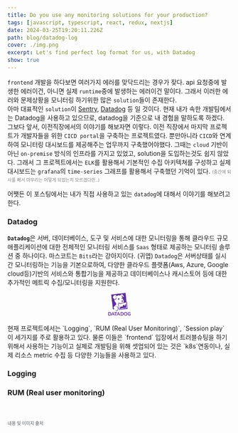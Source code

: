 ```yaml
---
title: Do you use any monitoring solutions for your production?
tags: [javascript, typescript, react, redux, nextjs]
date: 2024-03-25T19:20:11.226Z
path: blog/datadog-log
cover: ./img.png
excerpt: Let's find perfect log format for us, with Datadog
show: true
---
```


`frontend` 개발을 하다보면 여러가지 에러를 맞닥드리는 경우가 잦다. api 요청중에 발생한 에러이건, 아니면 실제 `runtime`중에 발생하는 에러이건 말이다. 그래서 이러한 에러와 문제상황을 모니터링 하기위한 많은 `solution`들이 존재한다.  
아마 대표적인 `solution`이 <a href='https://sentry.io/welcome/' target="_blank" rel="noopener noreferrer">Sentry</a>, <a href='https://www.datadoghq.com' target="_blank" rel="noopener noreferrer">Datadog</a> 등 일 것이다. 현재 내가 속한 개발팀에서는 Datadog을 사용하고 있으므로, datadog을 기준으로 내 경험을 말하도록 하겠다.
그보다 앞서, 이전직장에서의 이야기를 해보자면 이렇다. 이전 직장에서 마지막 프로젝트가 개발자들을 위한 `CICD portal`을 구축하는 프로젝트였다. 뿐만아니라 `CICD`와 연계하여 모니터링 대시보드를 제공해주는 업무까지 구축했어야했다. 그때는 `cloud` 기반이 아닌 `on-premise` 방식의 인프라를 가지고 있었고, solution을 도입하는것도 쉽지 않았다. 그래서 그 프로젝트에서는 `ELK`를 활용해서 기본적인 수집 아키텍쳐를 구성하고 실제 대시보드는 `grafana`의 `time-series` 그래프를 활용해서 구축했던 기억이 있다. <span style='font-size:10px;color:grey;'>(중간에 퇴사를 해서 마무리는 어떻게 되었는지 모르겠다만..)</span>  

어쨋든 이 포스팅에서는 내가 직접 사용하고 있는 `datadog`에 대해서 이야기를 해보려고 한다.  

### Datadog
<b>`Datadog`</b>은 서버, 데이터베이스, 도구 및 서비스에 대한 모니터링을 통해 클라우드 규모 애플리케이션에 대한 전체적인 모니터링 서비스를 `Saas` 형태로 제공하는 모니터링 솔루션 중 하나이다. 마스코트는 `Bits`라는 강아지이다. (귀엽) `Datadog`은 서버상태를 실시간 모니터링하는 기능을 기본으로하여, 다양한 클라우드 플랫폼(Aws, Azure, Google cloud등)기반의 서비스와 통합기능을 제공하고 데이터베이스나 캐시스토어 등에 대한 추가적인 메트릭 수집/모니터링을 지원한다.
<div style="width: 10%;margin-bottom: 15px; margin-left:auto; margin-right: auto;">
    <img src="./bits.png" alt=""/>
</div>
현재 프로젝트에서는 `Logging`, `RUM (Real User Monitoring)`, `Session play` 이 세가지를 주로 활용하고 있다. 물론 이들은 `frontend` 입장에서 트러블슈팅을 하기 위해서 사용하는 기능이고 실제로 개발팀을 위해 셋업되어 있는 것은 `k8s`연동이나, 실제 리소스 metric 수집 등 다양한 기능들을 사용하고 있다.

### Logging

### RUM (Real user monitoring)



<br/>
<br/>
<div style="font-size:10px;color:#8b9196;word-break: break-all"><b>내용 및 이미지 출처</b><br/>
 
</div>

